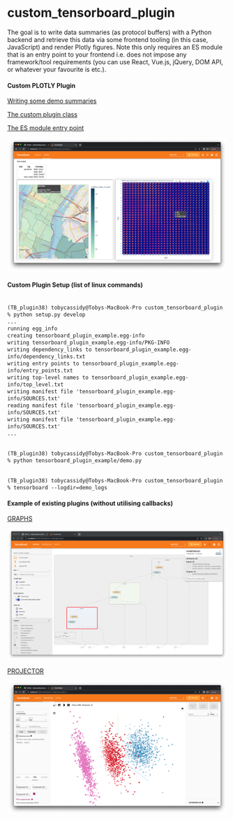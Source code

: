 # custom_tensorboard_plugin

The goal is to write data summaries (as protocol buffers) with a Python backend and retrieve this data
via some frontend tooling (in this case, JavaScript) and render Plotly figures. Note this only requires 
an ES module that is an entry point to your frontend i.e. does not impose any framework/tool requirements
(you can use React, Vue.js, jQuery, DOM API, or whatever your favourite is etc.).

#### Custom PLOTLY Plugin

[Writing some demo summaries](https://github.com/tobycassidy/custom_tensorboard_plugin/blob/main/tensorboard_plugin_example/demo.py)

[The custom plugin class](https://github.com/tobycassidy/custom_tensorboard_plugin/blob/main/tensorboard_plugin_example/plugin.py)

[The ES module entry point](https://github.com/tobycassidy/custom_tensorboard_plugin/blob/main/tensorboard_plugin_example/static/index.js)

<img src='tensorboard_screenshots/plotly_plugin.png' />


#### Custom Plugin Setup (list of linux commands) 

```linux

(TB_plugin38) tobycassidy@Tobys-MacBook-Pro custom_tensorboard_plugin % python setup.py develop
...
running egg_info
creating tensorboard_plugin_example.egg-info
writing tensorboard_plugin_example.egg-info/PKG-INFO
writing dependency_links to tensorboard_plugin_example.egg-info/dependency_links.txt
writing entry points to tensorboard_plugin_example.egg-info/entry_points.txt
writing top-level names to tensorboard_plugin_example.egg-info/top_level.txt
writing manifest file 'tensorboard_plugin_example.egg-info/SOURCES.txt'
reading manifest file 'tensorboard_plugin_example.egg-info/SOURCES.txt'
writing manifest file 'tensorboard_plugin_example.egg-info/SOURCES.txt'
...

```

```linux 

(TB_plugin38) tobycassidy@Tobys-MacBook-Pro custom_tensorboard_plugin % python tensorboard_plugin_example/demo.py

```

```linux

(TB_plugin38) tobycassidy@Tobys-MacBook-Pro custom_tensorboard_plugin % tensorboard --logdir=demo_logs

```

#### Example of existing plugins (without utilising callbacks)

[GRAPHS](https://github.com/tobycassidy/custom_tensorboard_plugin/blob/main/existing_plugins/graphs/demo.py)

<img src='tensorboard_screenshots/graphs_plugin.png' />

[PROJECTOR](https://github.com/tobycassidy/custom_tensorboard_plugin/blob/main/existing_plugins/projector/demo.py)

<img src='tensorboard_screenshots/projector_plugin.png' />